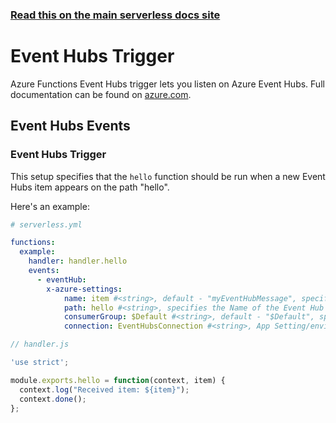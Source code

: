 <!--
title: Serverless Framework - Azure Functions Events - Event Hubs
menuText: Event Hubs
menuOrder: 5
description: Setting up Event Hubs Events with Azure Functions via the Serverless Framework
layout: Doc
-->

<!-- DOCS-SITE-LINK:START automatically generated  -->
### [Read this on the main serverless docs site](https://www.serverless.com/framework/docs/providers/azure/events/eventhubs)
<!-- DOCS-SITE-LINK:END -->

# Event Hubs Trigger

Azure Functions Event Hubs trigger lets you listen on Azure Event Hubs. Full
documentation can be found on
[azure.com](https://docs.microsoft.com/en-us/azure/azure-functions/functions-bindings-event-hubs).

## Event Hubs Events

### Event Hubs Trigger

This setup specifies that the `hello` function should be run when a new Event
Hubs item appears on the path "hello".

Here's an example:

```yml
# serverless.yml

functions:
  example:
    handler: handler.hello
    events:
      - eventHub:
        x-azure-settings:
            name: item #<string>, default - "myEventHubMessage", specifies which name it's available on `context.bindings`
            path: hello #<string>, specifies the Name of the Event Hub
            consumerGroup: $Default #<string>, default - "$Default", specifies the consumerGroup to listen with
            connection: EventHubsConnection #<string>, App Setting/environment variable which contains Event Hubs Namespace Connection String
```

```javascript
// handler.js

'use strict';

module.exports.hello = function(context, item) {
  context.log("Received item: ${item}");
  context.done();
};
```
